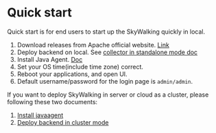 # Quick start
Quick start is for end users to start up the SkyWalking quickly in local.

1. Download releases from Apache official website. [Link](http://skywalking.apache.org/downloads/)
1. Deploy backend on local. See [collector in standalone mode doc](Deploy-backend-in-standalone-mode.md)
1. Install Java Agent. [Doc](Deploy-skywalking-agent.md)
1. Set your OS time(include time zone) correct.
1. Reboot your applications, and open UI.
1. Default username/password for the login page is `admin/admin`.

If you want to deploy SkyWalking in server or cloud as a cluster, please following these two documents:
1. [Install javaagent](Deploy-skywalking-agent.md)
1. [Deploy backend in cluster mode](Deploy-backend-in-cluster-mode.md)